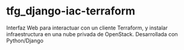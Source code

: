 # tfg_django-iac-terraform
Interfaz Web para interactuar con un cliente Terraform, y instalar infraestructura en una nube privada de OpenStack. Desarrollada con Python/Django
